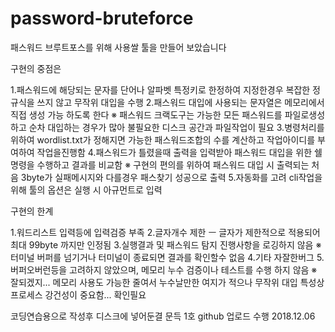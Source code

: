 # password-bruteforce

패스워드 브루트포스를 위해 사용쌀 툴을 만들어 보았습니다

구현의 중점은

1.패스워드에 해당되는 문자를 단어나 알파벳 특정키로 한정하여 지정한경우 복잡한 정규식을 쓰지 않고 무작위 대입을 수행
2.패스워드 대입에 사용되는 문자열은 메모리에서 직접 생성 가능 하도록 한다
  ※ 패스워드 크랙도구는 가능한 모든 패스워드를 파일로생성하고 순차 대입하는 경우가 많아 불필요한 디스크 공간과 파일작업이 필요
3.병령처리를 위하여 wordlist.txt가 정해지면 가능한 패스워드조합의 수를 계산하고 작업아이디를 부여하여 작업을진행함
4.패스워드가 틀렸을때 출력을 입력받아 패스워드 대입을 위한 쉘명령을 수행하고 결과를 비교함
  ※ 구현의 편의를 위하여 패스워드 대입 시 출력되는 처음 3byte가 실패메시지와 다를경우 패스찾기 성공으로 출력
5.자동화를 고려 cli작업을 위해 툴의 옵션은 실행 시 아규먼트로 입력


구현의 한계

1.워드리스트 입력등에 입력검증 부족
2.글자개수 제한 ㅡ 글자가 제한적으로 적용되어 최대 99byte 까지만 인정됨
3.실행결과 및 패스워드 탐지 진행사항을 로깅하지 않음
  ※ 터미널 버퍼를 넘기거나 터미널이 종료되면 결과를 확인할수 없음
4.기타 자잘한버그
5.버퍼오버런등을 고려하지 않았으며, 메모리 누수 검증이나 테스트를 수행 하지 않음
  ※ 잘되겠지... 메모리 사용도 가능한 줄여서 누수날만한 여지가 적으나 무작위 대입 특성상 프로세스 강건성이 중요함... 확인필요


코딩연습용으로 작성후 디스크에 넣어둔결 문득 1호 github 업로드 수행 2018.12.06
